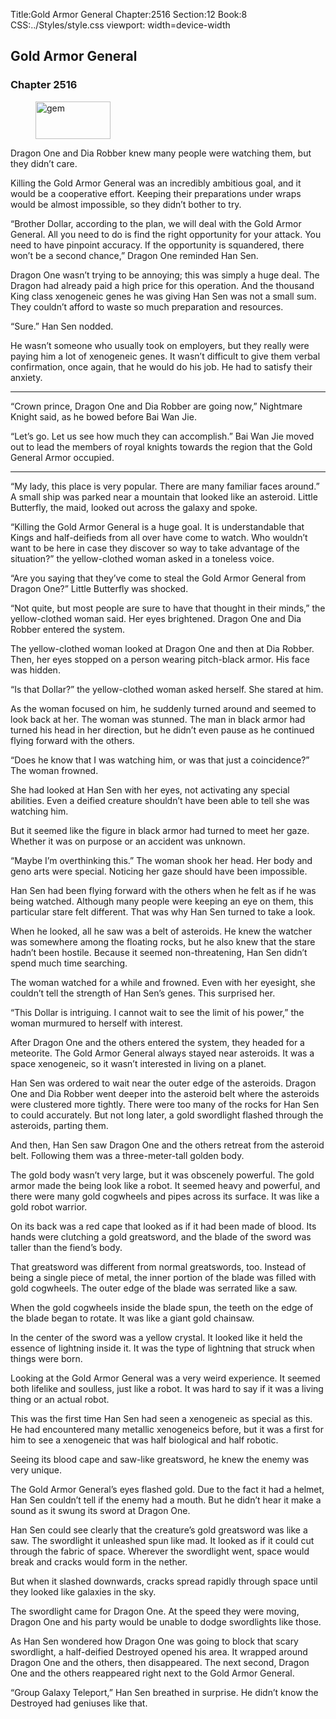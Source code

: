 Title:Gold Armor General 
Chapter:2516 
Section:12 
Book:8 
CSS:../Styles/style.css 
viewport: width=device-width
  
## Gold Armor General
### Chapter 2516
  
<figure>
	<img src="../Images/gem.gif" alt="gem" id="gem" width="120" height="60" />
</figure>
  

  
Dragon One and Dia Robber knew many people were watching them, but they didn’t care.

Killing the Gold Armor General was an incredibly ambitious goal, and it would be a cooperative effort. Keeping their preparations under wraps would be almost impossible, so they didn’t bother to try.

“Brother Dollar, according to the plan, we will deal with the Gold Armor General. All you need to do is find the right opportunity for your attack. You need to have pinpoint accuracy. If the opportunity is squandered, there won’t be a second chance,” Dragon One reminded Han Sen.

Dragon One wasn’t trying to be annoying; this was simply a huge deal. The Dragon had already paid a high price for this operation. And the thousand King class xenogeneic genes he was giving Han Sen was not a small sum. They couldn’t afford to waste so much preparation and resources.

“Sure.” Han Sen nodded.

He wasn’t someone who usually took on employers, but they really were paying him a lot of xenogeneic genes. It wasn’t difficult to give them verbal confirmation, once again, that he would do his job. He had to satisfy their anxiety.

***

“Crown prince, Dragon One and Dia Robber are going now,” Nightmare Knight said, as he bowed before Bai Wan Jie.

“Let’s go. Let us see how much they can accomplish.” Bai Wan Jie moved out to lead the members of royal knights towards the region that the Gold General Armor occupied.

***

“My lady, this place is very popular. There are many familiar faces around.” A small ship was parked near a mountain that looked like an asteroid. Little Butterfly, the maid, looked out across the galaxy and spoke.

“Killing the Gold Armor General is a huge goal. It is understandable that Kings and half-deifieds from all over have come to watch. Who wouldn’t want to be here in case they discover so way to take advantage of the situation?” the yellow-clothed woman asked in a toneless voice.

“Are you saying that they’ve come to steal the Gold Armor General from Dragon One?” Little Butterfly was shocked.

“Not quite, but most people are sure to have that thought in their minds,” the yellow-clothed woman said. Her eyes brightened. Dragon One and Dia Robber entered the system.

The yellow-clothed woman looked at Dragon One and then at Dia Robber. Then, her eyes stopped on a person wearing pitch-black armor. His face was hidden.

“Is that Dollar?” the yellow-clothed woman asked herself. She stared at him.

As the woman focused on him, he suddenly turned around and seemed to look back at her. The woman was stunned. The man in black armor had turned his head in her direction, but he didn’t even pause as he continued flying forward with the others.

“Does he know that I was watching him, or was that just a coincidence?” The woman frowned.

She had looked at Han Sen with her eyes, not activating any special abilities. Even a deified creature shouldn’t have been able to tell she was watching him.

But it seemed like the figure in black armor had turned to meet her gaze. Whether it was on purpose or an accident was unknown.

“Maybe I’m overthinking this.” The woman shook her head. Her body and geno arts were special. Noticing her gaze should have been impossible.

Han Sen had been flying forward with the others when he felt as if he was being watched. Although many people were keeping an eye on them, this particular stare felt different. That was why Han Sen turned to take a look.

When he looked, all he saw was a belt of asteroids. He knew the watcher was somewhere among the floating rocks, but he also knew that the stare hadn’t been hostile. Because it seemed non-threatening, Han Sen didn’t spend much time searching.

The woman watched for a while and frowned. Even with her eyesight, she couldn’t tell the strength of Han Sen’s genes. This surprised her.

“This Dollar is intriguing. I cannot wait to see the limit of his power,” the woman murmured to herself with interest.

After Dragon One and the others entered the system, they headed for a meteorite. The Gold Armor General always stayed near asteroids. It was a space xenogeneic, so it wasn’t interested in living on a planet.

Han Sen was ordered to wait near the outer edge of the asteroids. Dragon One and Dia Robber went deeper into the asteroid belt where the asteroids were clustered more tightly. There were too many of the rocks for Han Sen to could accurately. But not long later, a gold swordlight flashed through the asteroids, parting them.

And then, Han Sen saw Dragon One and the others retreat from the asteroid belt. Following them was a three-meter-tall golden body.

The gold body wasn’t very large, but it was obscenely powerful. The gold armor made the being look like a robot. It seemed heavy and powerful, and there were many gold cogwheels and pipes across its surface. It was like a gold robot warrior.

On its back was a red cape that looked as if it had been made of blood. Its hands were clutching a gold greatsword, and the blade of the sword was taller than the fiend’s body.

That greatsword was different from normal greatswords, too. Instead of being a single piece of metal, the inner portion of the blade was filled with gold cogwheels. The outer edge of the blade was serrated like a saw.

When the gold cogwheels inside the blade spun, the teeth on the edge of the blade began to rotate. It was like a giant gold chainsaw.

In the center of the sword was a yellow crystal. It looked like it held the essence of lightning inside it. It was the type of lightning that struck when things were born.

Looking at the Gold Armor General was a very weird experience. It seemed both lifelike and soulless, just like a robot. It was hard to say if it was a living thing or an actual robot.

This was the first time Han Sen had seen a xenogeneic as special as this. He had encountered many metallic xenogeneics before, but it was a first for him to see a xenogeneic that was half biological and half robotic.

Seeing its blood cape and saw-like greatsword, he knew the enemy was very unique.

The Gold Armor General’s eyes flashed gold. Due to the fact it had a helmet, Han Sen couldn’t tell if the enemy had a mouth. But he didn’t hear it make a sound as it swung its sword at Dragon One.

Han Sen could see clearly that the creature’s gold greatsword was like a saw. The swordlight it unleashed spun like mad. It looked as if it could cut through the fabric of space. Wherever the swordlight went, space would break and cracks would form in the nether.

But when it slashed downwards, cracks spread rapidly through space until they looked like galaxies in the sky.

The swordlight came for Dragon One. At the speed they were moving, Dragon One and his party would be unable to dodge swordlights like those.

As Han Sen wondered how Dragon One was going to block that scary swordlight, a half-deified Destroyed opened his area. It wrapped around Dragon One and the others, then disappeared. The next second, Dragon One and the others reappeared right next to the Gold Armor General.

“Group Galaxy Teleport,” Han Sen breathed in surprise. He didn’t know the Destroyed had geniuses like that.